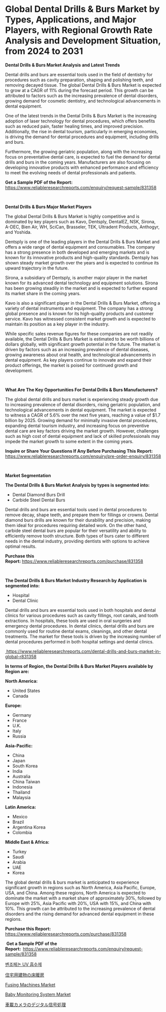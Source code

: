 <p><h1>Global Dental Drills & Burs Market by Types, Applications, and Major Players, with Regional Growth Rate Analysis and Development Situation, from 2024 to 2031</h1></p><p><strong>Dental Drills & Burs Market Analysis and Latest Trends</strong></p>
<p><p>Dental drills and burs are essential tools used in the field of dentistry for procedures such as cavity preparation, shaping and polishing teeth, and removing decayed tissue. The global Dental Drills & Burs Market is expected to grow at a CAGR of 11% during the forecast period. This growth can be attributed to factors such as the increasing prevalence of dental disorders, growing demand for cosmetic dentistry, and technological advancements in dental equipment.</p><p>One of the latest trends in the Dental Drills & Burs Market is the increasing adoption of laser technology for dental procedures, which offers benefits such as reduced pain, faster healing times, and improved precision. Additionally, the rise in dental tourism, particularly in emerging economies, is driving the demand for dental procedures and equipment, including drills and burs.</p><p>Furthermore, the growing geriatric population, along with the increasing focus on preventative dental care, is expected to fuel the demand for dental drills and burs in the coming years. Manufacturers are also focusing on developing innovative products with enhanced performance and efficiency to meet the evolving needs of dental professionals and patients.</p></p>
<p><strong>Get a Sample PDF of the Report:&nbsp;</strong> <a href="https://www.reliableresearchreports.com/enquiry/request-sample/831358">https://www.reliableresearchreports.com/enquiry/request-sample/831358</a></p>
<p>&nbsp;</p>
<p><strong>Dental Drills & Burs Major Market Players</strong></p>
<p><p>The global Dental Drills & Burs Market is highly competitive and is dominated by key players such as Kavo, Dentsply, DentalEZ, NSK, Sirona, A-DEC, Bien Air, WH, SciCan, Brasseler, TEK, Ultradent Products, Anthogyr, and Yoshida.</p><p>Dentsply is one of the leading players in the Dental Drills & Burs Market and offers a wide range of dental equipment and consumables. The company has a strong presence in both developed and emerging markets and is known for its innovative products and high-quality standards. Dentsply has shown steady market growth over the years and is expected to continue its upward trajectory in the future.</p><p>Sirona, a subsidiary of Dentsply, is another major player in the market known for its advanced dental technology and equipment solutions. Sirona has been growing steadily in the market and is expected to further expand its market share in the coming years.</p><p>Kavo is also a significant player in the Dental Drills & Burs Market, offering a variety of dental instruments and equipment. The company has a strong global presence and is known for its high-quality products and customer service. Kavo has witnessed consistent market growth and is expected to maintain its position as a key player in the industry.</p><p>While specific sales revenue figures for these companies are not readily available, the Dental Drills & Burs Market is estimated to be worth billions of dollars globally, with significant growth potential in the future. The market is driven by factors such as an increasing prevalence of dental diseases, growing awareness about oral health, and technological advancements in dental equipment. As key players continue to innovate and expand their product offerings, the market is poised for continued growth and development.</p></p>
<p>&nbsp;</p>
<p><strong>What Are The Key Opportunities For Dental Drills & Burs Manufacturers?</strong></p>
<p><p>The global dental drills and burs market is experiencing steady growth due to increasing prevalence of dental disorders, rising geriatric population, and technological advancements in dental equipment. The market is expected to witness a CAGR of 5.6% over the next five years, reaching a value of $1.7 billion by 2025. Growing demand for minimally invasive dental procedures, expanding dental tourism industry, and increasing focus on preventive dental care are key factors driving the market growth. However, challenges such as high cost of dental equipment and lack of skilled professionals may impede the market growth to some extent in the coming years.</p></p>
<p><strong>Inquire or Share Your Questions If Any Before Purchasing This Report:</strong> <a href="https://www.reliableresearchreports.com/enquiry/pre-order-enquiry/831358">https://www.reliableresearchreports.com/enquiry/pre-order-enquiry/831358</a></p>
<p>&nbsp;</p>
<p><strong>Market Segmentation</strong></p>
<p><strong>The Dental Drills & Burs Market Analysis by types is segmented into:</strong></p>
<p><ul><li>Dental Diamond Burs Drill</li><li>Carbide Steel Dental Burs</li></ul></p>
<p><p>Dental drills and burs are essential tools used in dental procedures to remove decay, shape teeth, and prepare them for fillings or crowns. Dental diamond burs drills are known for their durability and precision, making them ideal for procedures requiring detailed work. On the other hand, carbide steel dental burs are popular for their versatility and ability to efficiently remove tooth structure. Both types of burs cater to different needs in the dental industry, providing dentists with options to achieve optimal results.</p></p>
<p><strong>Purchase this Report:&nbsp;</strong><a href="https://www.reliableresearchreports.com/purchase/831358">https://www.reliableresearchreports.com/purchase/831358</a></p>
<p>&nbsp;</p>
<p><strong>The Dental Drills & Burs Market Industry Research by Application is segmented into:</strong></p>
<p><ul><li>Hospital</li><li>Dental Clinic</li></ul></p>
<p><p>Dental drills and burs are essential tools used in both hospitals and dental clinics for various procedures such as cavity fillings, root canals, and tooth extractions. In hospitals, these tools are used in oral surgeries and emergency dental procedures. In dental clinics, dental drills and burs are commonly used for routine dental exams, cleanings, and other dental treatments. The market for these tools is driven by the increasing number of dental procedures performed in both hospital settings and dental clinics.</p></p>
<p><a href="https://www.reliableresearchreports.com/dental-drills-and-burs-market-in-global-r831358">&nbsp;https://www.reliableresearchreports.com/dental-drills-and-burs-market-in-global-r831358</a></p>
<p><strong>In terms of Region, the Dental Drills & Burs Market Players available by Region are:</strong></p>
<p>
    <p> <strong> North America: </strong>
        <ul>
            <li>United States</li>
            <li>Canada</li>
        </ul>
        </p> 
    <p> <strong> Europe: </strong>
        <ul>
            <li>Germany</li>
            <li>France</li>
            <li>U.K.</li>
            <li>Italy</li>
            <li>Russia</li>
        </ul>
        </p> 
    <p> <strong> Asia-Pacific: </strong>
        <ul>
            <li>China</li>
            <li>Japan</li>
            <li>South Korea</li>
            <li>India</li>
            <li>Australia</li>
            <li>China Taiwan</li>
            <li>Indonesia</li>
            <li>Thailand</li>
            <li>Malaysia</li>
        </ul>
        </p> 
    <p> <strong> Latin America: </strong>
        <ul>
            <li>Mexico</li>
            <li>Brazil</li>
            <li>Argentina Korea</li>
            <li>Colombia</li>
        </ul>
        </p> 
    <p> <strong> Middle East & Africa: </strong>
        <ul>
            <li>Turkey</li>
            <li>Saudi</li>
            <li>Arabia</li>
            <li>UAE</li>
            <li>Korea</li>
        </ul>
    </p>
    </p>
<p><p>The global dental drills & burs market is anticipated to experience significant growth in regions such as North America, Asia Pacific, Europe, USA, and China. Among these regions, North America is expected to dominate the market with a market share of approximately 30%, followed by Europe with 25%, Asia Pacific with 20%, USA with 15%, and China with 10%. This growth can be attributed to the increasing prevalence of dental disorders and the rising demand for advanced dental equipment in these regions.</p></p>
<p><strong>Purchase this Report: </strong><a href="https://www.reliableresearchreports.com/purchase/831358">https://www.reliableresearchreports.com/purchase/831358</a></p>
<p>&nbsp;<strong>Get a Sample PDF of the Report:&nbsp;&nbsp;</strong><a href="https://www.reliableresearchreports.com/enquiry/request-sample/831358">https://www.reliableresearchreports.com/enquiry/request-sample/831358</a></p>
<p><strong></strong></p>
<p><p><a href="https://github.com/JosefaRice/Market-Research-Report-List-1/blob/main/477478598097.md">벤조페논 UV 흡수제</a></p><p><a href="https://github.com/oqoeusbvpadwjs08/Market-Research-Report-List-2/blob/main/4523859104590.md">住宅用建物の床暖房</a></p><p><a href="https://github.com/redneck06/Market-Research-Report-List-3/blob/main/fusing-machines-market.md">Fusing Machines Market</a></p><p><a href="https://github.com/nicoletavirag/Market-Research-Report-List-3/blob/main/baby-monitoring-system-market.md">Baby Monitoring System Market</a></p><p><a href="https://github.com/AaronVargas43/Market-Research-Report-List-2/blob/main/8075474104591.md">車載カメラのデジタル信号処理</a></p></p>